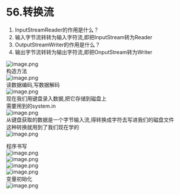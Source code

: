 # 56.转换流


1. InputStreamReader的作用是什么？
  1. 输入字节流转转为输入字符流,即把InputStream转为Reader
2. OutputStreamWriter的作用是什么？
  1. 输出字节流转转为输出字符流,即把OnputStream转为Writer

![image.png](https://cdn.nlark.com/yuque/0/2019/png/349894/1560139423370-80cd20e2-3a27-4e6f-8d07-c494de30a1ba.png#align=left&display=inline&height=134&name=image.png&originHeight=267&originWidth=719&size=178681&status=done&width=359.5)<br />构造方法<br />![image.png](https://cdn.nlark.com/yuque/0/2019/png/349894/1560139684032-7ca1505b-18ea-4ce0-b8ed-00faa05b00c4.png#align=left&display=inline&height=199&name=image.png&originHeight=398&originWidth=618&size=200131&status=done&width=309)<br />读数据编码,写数据解码<br />![image.png](https://cdn.nlark.com/yuque/0/2019/png/349894/1560139759173-7cd33592-989e-43c0-a9ae-b0e5018a988a.png#align=left&display=inline&height=208&name=image.png&originHeight=415&originWidth=747&size=291463&status=done&width=373.5)<br />现在我们用键盘录入数据,把它存储到磁盘上<br />需要用到的system.in<br />![image.png](https://cdn.nlark.com/yuque/0/2019/png/349894/1560139848723-cde84a98-58b5-48db-9fa7-a12552d9bd65.png#align=left&display=inline&height=162&name=image.png&originHeight=324&originWidth=539&size=78364&status=done&width=269.5)<br />从键盘获取的数据是一个字节输入流,得转换成字符去写进我们的磁盘文件<br />这种转换就用到了我们现在学的<br />![image.png](https://cdn.nlark.com/yuque/0/2019/png/349894/1560139967052-b058742b-a79b-4b50-a48e-3999aa0179d0.png#align=left&display=inline&height=29&name=image.png&originHeight=58&originWidth=228&size=16370&status=done&width=114)

程序书写<br />![image.png](https://cdn.nlark.com/yuque/0/2019/png/349894/1560140026113-2a5548d1-f492-408c-b147-a1d7164ade00.png#align=left&display=inline&height=125&name=image.png&originHeight=249&originWidth=576&size=135783&status=done&width=288)<br />![image.png](https://cdn.nlark.com/yuque/0/2019/png/349894/1560140097006-6e393df1-67e5-42cb-ad83-f0319bc4530e.png#align=left&display=inline&height=120&name=image.png&originHeight=240&originWidth=840&size=243622&status=done&width=420)<br />![image.png](https://cdn.nlark.com/yuque/0/2019/png/349894/1560140083116-286ba4ab-f8eb-4590-bed7-eb0e92c4aa0f.png#align=left&display=inline&height=21&name=image.png&originHeight=42&originWidth=989&size=65985&status=done&width=494.5)<br />![image.png](https://cdn.nlark.com/yuque/0/2019/png/349894/1560140155303-dc9d743b-f12c-4a58-a025-4c5276d0204c.png#align=left&display=inline&height=155&name=image.png&originHeight=309&originWidth=695&size=165551&status=done&width=347.5)<br />变量初始化<br />![image.png](https://cdn.nlark.com/yuque/0/2019/png/349894/1560140208686-4dd6e667-e9e2-43b6-beb3-b13ac79fe11c.png#align=left&display=inline&height=70&name=image.png&originHeight=139&originWidth=497&size=74278&status=done&width=248.5)
